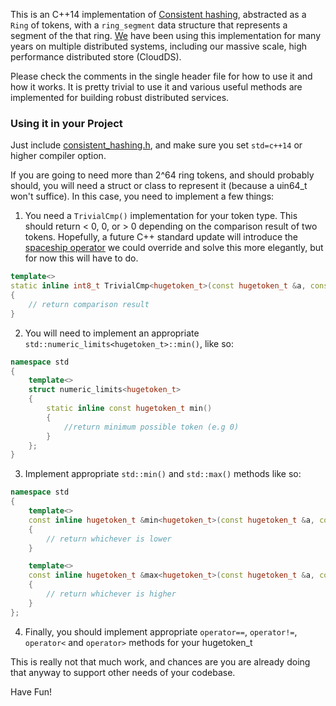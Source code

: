 This is an C++14 implementation of [Consistent hashing](https://en.wikipedia.org/wiki/Consistent_hashing), abstracted as a `Ring` of tokens, with a `ring_segment` data structure that represents a segment of the that ring. [We](http://phaistosnetworks.gr/) have been using this implementation for many years on multiple distributed systems, including our massive scale, high performance distributed store (CloudDS). 

Please check the comments in the single header file for how to use it and how it works. It is pretty trivial to use it and various useful methods are implemented for building robust distributed services.

### Using it in your Project
Just include [consistent_hashing.h](https://github.com/phaistos-networks/ConsistentHashing/blob/master/consistent_hashing.h), and make sure you set `std=c++14` or higher compiler option.

If you are going to need more than 2^64 ring tokens, and should probably should, you will need a struct or class to represent it (because a uin64_t won't suffice). In this case, you need to implement a few things:

1. You need a `TrivialCmp()` implementation for your token type. This should return < 0, 0, or > 0 depending on the comparison result of two tokens. Hopefully, a future C++ standard update will introduce the [spaceship operator](https://en.wikipedia.org/wiki/Three-way_comparison) we could override and solve this more elegantly, but for now this will have to do.
```cpp
template<>
static inline int8_t TrivialCmp<hugetoken_t>(const hugetoken_t &a, const hugetoken_t &b)
{
	// return comparison result
}
```

2. You will need to implement an appropriate `std::numeric_limits<hugetoken_t>::min()`, like so:
```cpp
namespace std
{
	template<>
	struct numeric_limits<hugetoken_t>
	{
		static inline const hugetoken_t min()
		{
			//return minimum possible token (e.g 0)
		}
	};
}
```

3. Implement appropriate `std::min()` and `std::max()` methods like so:
```cpp
namespace std
{
	template<>
	const inline hugetoken_t &min<hugetoken_t>(const hugetoken_t &a, const hugetoken_t &b)
	{
		// return whichever is lower
	}

	template<>
	const inline hugetoken_t &max<hugetoken_t>(const hugetoken_t &a, const hugetoken_t &b)
	{
		// return whichever is higher 
	}
};
```

4. Finally, you should implement appropriate `operator==`, `operator!=`, `operator<` and `operator>` methods for your hugetoken_t

This is really not that much work, and chances are you are already doing that anyway to support other needs of your codebase.


Have Fun!
